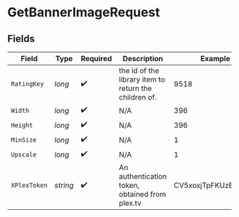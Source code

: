 # GetBannerImageRequest


## Fields

| Field                                                 | Type                                                  | Required                                              | Description                                           | Example                                               |
| ----------------------------------------------------- | ----------------------------------------------------- | ----------------------------------------------------- | ----------------------------------------------------- | ----------------------------------------------------- |
| `RatingKey`                                           | *long*                                                | :heavy_check_mark:                                    | the id of the library item to return the children of. | 9518                                                  |
| `Width`                                               | *long*                                                | :heavy_check_mark:                                    | N/A                                                   | 396                                                   |
| `Height`                                              | *long*                                                | :heavy_check_mark:                                    | N/A                                                   | 396                                                   |
| `MinSize`                                             | *long*                                                | :heavy_check_mark:                                    | N/A                                                   | 1                                                     |
| `Upscale`                                             | *long*                                                | :heavy_check_mark:                                    | N/A                                                   | 1                                                     |
| `XPlexToken`                                          | *string*                                              | :heavy_check_mark:                                    | An authentication token, obtained from plex.tv        | CV5xoxjTpFKUzBTShsaf                                  |